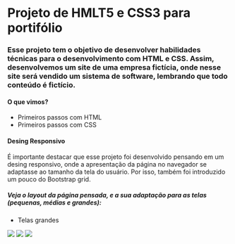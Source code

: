 # Projeto de HMLT5 e CSS3 para portifólio

### Esse projeto tem o objetivo de desenvolver habilidades técnicas para o desenvolvimento com HTML e CSS. Assim, desenvolvemos um site de uma empresa fictícia, onde nesse site será vendido um sistema de software, lembrando que todo conteúdo é fictício.

#### O que vimos?
- Primeiros passos com HTML
- Primeiros passos com CSS

#### Desing Responsivo
É importante destacar que esse projeto foi desenvolvido pensando em um desing responsivo, onde a apresentação da página no navegador se adaptasse ao tamanho da tela do usuário. Por isso, também foi introduzido um pouco do Bootstrap grid.

##### Veja o layout da página pensada, e a sua adaptação para as telas (pequenas, médias e grandes):
- Telas grandes
<img src="/projects/projeto_html_css_portifolio/imagens/telagrande1.png">
<img src="/projects/projeto_html_css_portifolio/imagens/telagrande2.png">
<img src="/projects/projeto_html_css_portifolio/imagens/telagrande3.png">
